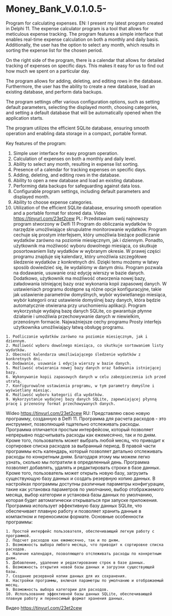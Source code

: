 # Money_Bank_V.0.1.0.5-
Program for calculating expenses.
EN:
I present my latest program created in Delphi 11.
The expense calculator program is a tool that allows for meticulous expense tracking. The program features a simple interface that enables real-time expense calculation on both a monthly and daily basis. Additionally, the user has the option to select any month, which results in sorting the expense list for the chosen period.

On the right side of the program, there is a calendar that allows for detailed tracking of expenses on specific days. This makes it easy for us to find out how much we spent on a particular day.

The program allows for adding, deleting, and editing rows in the database. Furthermore, the user has the ability to create a new database, load an existing database, and perform data backups.

The program settings offer various configuration options, such as setting default parameters, selecting the displayed month, choosing categories, and setting a default database that will be automatically opened when the application starts.

The program utilizes the efficient SQLite database, ensuring smooth operation and enabling data storage in a compact, portable format.

Key features of the program:

   1. Simple user interface for easy program operation.
   2. Calculation of expenses on both a monthly and daily level.
   3. Ability to select any month, resulting in expense list sorting.
   4. Presence of a calendar for tracking expenses on specific days.
   5. Adding, deleting, and editing rows in the database.
   6. Ability to open a new database and load an existing database.
   7. Performing data backups for safeguarding against data loss.
   8. Configurable program settings, including default parameters and displayed month.
   9. Ability to choose expense categories.
   10. Utilization of the efficient SQLite database, ensuring smooth operation and a portable format for stored data.
Video https://tinyurl.com/23et2cew
PL:
Przedstawiam swój najnowszy program stworzony w Delfi 11
Program do obliczania wydatków to narzędzie umożliwiające skrupulatne monitorowanie wydatków. Program cechuje się prostym interfejsem, który umożliwia bieżące podliczanie wydatków zarówno na poziomie miesięcznym, jak i dziennym. Ponadto, użytkownik ma możliwość wyboru dowolnego miesiąca, co skutkuje posortowaniem listy wydatków w wybranym okresie.
W prawej części programu znajduje się kalendarz, który umożliwia szczegółowe śledzenie wydatków z konkretnych dni. Dzięki temu możemy w łatwy sposób dowiedzieć się, ile wydaliśmy w danym dniu.
Program pozwala na dodawanie, usuwanie oraz edycję wierszy w bazie danych. Dodatkowo, użytkownik ma możliwość otworzenia nowej bazy, załadowania istniejącej bazy oraz wykonania kopii zapasowej danych.
W ustawieniach programu dostępne są różne opcje konfiguracyjne, takie jak ustawienie parametrów domyślnych, wybór wyświetlanego miesiąca, wybór kategorii oraz ustawienie domyślnej bazy danych, która będzie automatycznie otwierana przy uruchomieniu aplikacji.
Program wykorzystuje wydajną bazę danych SQLite, co gwarantuje płynne działanie i umożliwia przechowywanie danych w niewielkim, przenośnym formacie.
Najważniejsze cechy programu
Prosty interfejs użytkownika umożliwiający łatwą obsługę programu.

    1. Podliczanie wydatków zarówno na poziomie miesięcznym, jak i dziennym.
    2. Możliwość wyboru dowolnego miesiąca, co skutkuje sortowaniem listy wydatków.
    3. Obecność kalendarza umożliwiającego śledzenie wydatków z konkretnych dni.
    4. Dodawanie, usuwanie i edycja wierszy w bazie danych.
    5. Możliwość otwierania nowej bazy danych oraz ładowania istniejącej bazy.
    6. Wykonywanie kopii zapasowych danych w celu zabezpieczenia ich przed utratą.
    7. Konfigurowalne ustawienia programu, w tym parametry domyślne i wyświetlany miesiąc.
    8. Możliwość wyboru kategorii dla wydatków.
    9. Wykorzystanie wydajnej bazy danych SQLite, zapewniającej płynną pracę i przenośny format przechowywanych danych.
Wideo https://tinyurl.com/23et2cew
RU:
Представляю свою новую программу, созданную в Delfi 11. Программа для расчета расходов - это инструмент, позволяющий тщательно отслеживать расходы.
Программа отличается простым интерфейсом, который позволяет непрерывно подсчитывать расходы как ежемесячно, так и по дням. Кроме того, пользователь может выбрать любой месяц,
что приводит к сортировке списка расходов за выбранный период. В правой части программы есть календарь, который позволяет детально отслеживать расходы по конкретным дням.
Благодаря этому мы можем легко узнать, сколько мы потратили в определенный день. Программа позволяет добавлять, удалять и редактировать строки в базе данных. Кроме того, 
пользователь может открыть новую базу, загрузить существующую базу данных и создать резервную копию данных. В настройках программы доступны различные параметры конфигурации, 
такие как установка параметров по умолчанию, выбор отображаемого месяца, выбор категории и установка базы данных по умолчанию, которая будет автоматически открываться при запуске приложения. 
Программа использует эффективную базу данных SQLite, что обеспечивает плавную работу и позволяет хранить данные в компактном и переносимом формате. Основные особенности программы:

    1. Простой интерфейс пользователя, обеспечивающий легкую работу с программой.
    2. Подсчет расходов как ежемесячно, так и по дням.
    3. Возможность выбора любого месяца, что приводит к сортировке списка расходов.
    4. Наличие календаря, позволяющего отслеживать расходы по конкретным дням.
    5. Добавление, удаление и редактирование строк в базе данных.
    6. Возможность открытия новой базы данных и загрузки существующей базы.
    7. Создание резервной копии данных для их сохранения.
    8. Настройки программы, включая параметры по умолчанию и отображаемый месяц.
    9. Возможность выбора категории для расходов.
    10. Использование эффективной базы данных SQLite, обеспечивающей плавную работу и переносимый формат хранения данных.
Видео https://tinyurl.com/23et2cew
